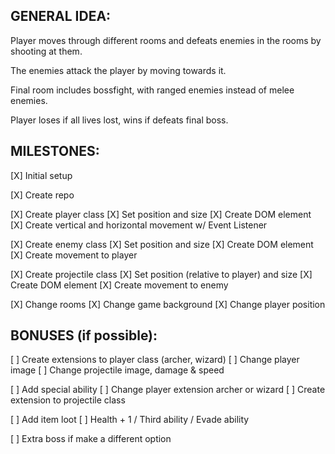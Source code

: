 ## GENERAL IDEA:

Player moves through different rooms and defeats enemies in the rooms by shooting at them. 

The enemies attack the player by moving towards it.

Final room includes bossfight, with ranged enemies instead of melee enemies.

Player loses if all lives lost, wins if defeats final boss.

## MILESTONES:

[X] Initial setup

[X] Create repo

[X] Create player class
    [X] Set position and size
    [X] Create DOM element
    [X] Create vertical and horizontal movement w/ Event Listener

[X] Create enemy class
    [X] Set position and size
    [X] Create DOM element
    [X] Create movement to player

[X] Create projectile class
    [X] Set position (relative to player) and size
    [X] Create DOM element
    [X] Create movement to enemy

[X] Change rooms
    [X] Change game background
    [X] Change player position

## BONUSES (if possible):

[ ] Create extensions to player class (archer, wizard)
    [ ] Change player image
    [ ] Change projectile image, damage & speed

[ ] Add special ability
    [ ] Change player extension archer or wizard
    [ ] Create extension to projectile class

[ ] Add item loot
    [ ] Health + 1 / Third ability / Evade ability

[ ] Extra boss if make a different option

